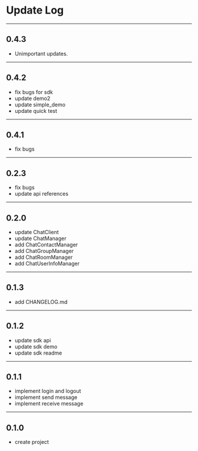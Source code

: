 # Update Log

---
## 0.4.3
* Unimportant updates.

---
## 0.4.2
* fix bugs for sdk
* update demo2
* update simple_demo
* update quick test

---
## 0.4.1
* fix bugs

---
## 0.2.3
* fix bugs
* update api references

---
## 0.2.0
* update ChatClient
* update ChatManager
* add ChatContactManager
* add ChatGroupManager
* add ChatRoomManager
* add ChatUserInfoManager

---
## 0.1.3
* add CHANGELOG.md
---
## 0.1.2
* update sdk api
* update sdk demo
* update sdk readme
---
## 0.1.1
* implement login and logout
* implement send message
* implement receive message
---
## 0.1.0
* create project